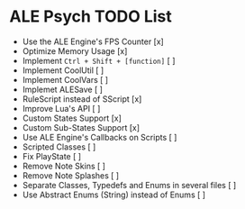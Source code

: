# ALE Psych TODO List
- Use the ALE Engine's FPS Counter [x]
- Optimize Memory Usage [x]
- Implement `Ctrl + Shift + [function]` [ ]
- Implement CoolUtil [ ]
- Implement CoolVars [ ]
- Implemet ALESave [ ]
- RuleScript instead of SScript [x]
- Improve Lua's API [ ]
- Custom States Support [x]
- Custom Sub-States Support [x]
- Use ALE Engine's Callbacks on Scripts [ ]
- Scripted Classes [ ]
- Fix PlayState [ ]
- Remove Note Skins [ ]
- Remove Note Splashes [ ]
- Separate Classes, Typedefs and Enums in several files [ ]
- Use Abstract Enums (String) instead of Enums [ ]